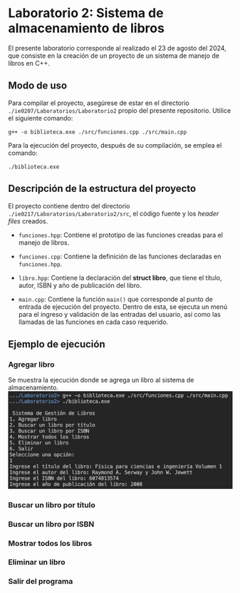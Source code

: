 # Laboratorio 2: Sistema de almacenamiento de libros
El presente laboratorio corresponde al realizado el 23 de agosto del 2024, que consiste en la creación de un proyecto de un sistema de manejo de libros en C++.

## Modo de uso

Para compilar el proyecto, asegúrese de estar en el directorio `./ie0207/Laboratorios/Laboratorio2` propio del presente repositorio. Utilice el siguiente comando: 
```
g++ -o biblioteca.exe ./src/funciones.cpp ./src/main.cpp
```

Para la ejecución del proyecto, después de su compilación, se emplea el comando:
```
./biblioteca.exe
```

## Descripción de la estructura del proyecto
El proyecto contiene dentro del directorio `./ie0217/Laboratorios/Laboratorio2/src`, el código fuente y los _header files_ creados.

* `funciones.hpp`: Contiene el prototipo de las funciones creadas para el manejo de libros.

* `funciones.cpp`: Contiene la definición de las funciones declaradas en `funciones.hpp`.

* `libro.hpp`: Contiene la declaración del __struct libro__, que tiene el título, autor, ISBN y año de publicación del libro.

* `main.cpp`: Contiene la función `main()` que corresponde al punto de entrada de ejecución del proyecto. Dentro de esta, se ejecuta un menú para el ingreso y validación de las entradas del usuario, así como las llamadas de las funciones en cada caso requerido.

## Ejemplo de ejecución

### Agregar libro
Se muestra la ejecución donde se agrega un libro al sistema de almacenamiento.
![Alt text](./images/agregarLibro.png)

### Buscar un libro por título

### Buscar un libro por ISBN

### Mostrar todos los libros

### Eliminar un libro

### Salir del programa
